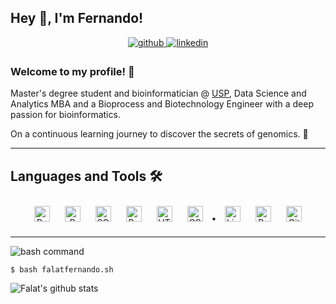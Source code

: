 ## Hey 👋, I'm Fernando!

<div align='center'>
<a href="https://github.com/falatfernando" target="_blank"> 
<img src="https://img.shields.io/badge/github-%2324292e.svg?&style=for-the-badge&logo=github&logoColor=white" alt="github" style="margin-bottom: 5px;" />
</a>
<a href="https://linkedin.com/in/fernandofalat" target="_blank">
<img src="https://img.shields.io/badge/linkedin-%231E77B5.svg?&style=for-the-badge&logo=linkedin&logoColor=white" alt="linkedin" style="margin-bottom: 5px;" />
</a>
</div>

### Welcome to my profile! 👻
Master's degree student and bioinformatician @ <a href = 'https://www5.usp.br/'>USP</a>, Data Science and Analytics MBA and a Bioprocess and Biotechnology Engineer with a deep passion for bioinformatics. 

On a continuous learning journey to discover the secrets of genomics. 🧬

---

## Languages and Tools 🛠️
<div align="center">  
<img style="margin: 10px" src="https://profilinator.rishav.dev/skills-assets/python-original.svg" alt="Python" height="25" /> 
<img style="margin: 10px" src="https://profilinator.rishav.dev/skills-assets/r.svg" alt="R" height="25" />
<img style="margin: 10px" src="https://profilinator.rishav.dev/skills-assets/mysql-original-wordmark.svg" alt="SQL" height="25" /> 
<img style="margin: 10px" src="https://profilinator.rishav.dev/skills-assets/powerbi.png" alt="Power BI" height="25" /> 
<img style="margin: 10px" src="https://profilinator.rishav.dev/skills-assets/html5-original-wordmark.svg" alt="HTML5" height="25" /> 
<img style="margin: 10px" src="https://profilinator.rishav.dev/skills-assets/css3-original-wordmark.svg" alt="CSS3" height="25" /> • 
<img style="margin: 10px" src="https://profilinator.rishav.dev/skills-assets/linux-original.svg" alt="Linux" height="25" /> 
<img style="margin: 10px" src="https://profilinator.rishav.dev/skills-assets/bash.svg" alt="Bash" height="25" />  
<img style="margin: 10px" src="https://profilinator.rishav.dev/skills-assets/git-scm-icon.svg" alt="Git" height="25" />  
</div>  

---
![bash command]('bash.gif')
```shell
$ bash falatfernando.sh
```

![Falat's github stats](https://github-readme-stats.vercel.app/api?username=falatfernando&count_private=true&show_icons=true&theme=dracula)

